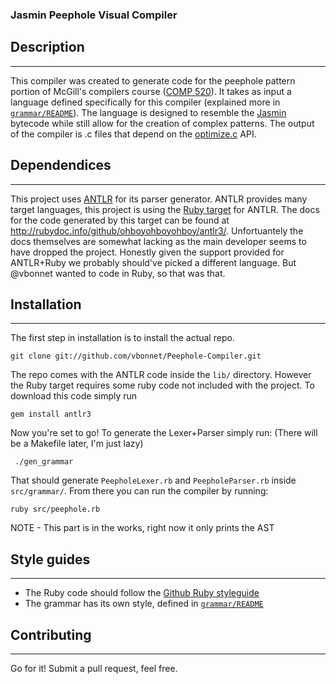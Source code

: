 ### Jasmin Peephole Visual Compiler ###

## Description ##
----------------

This compiler was created to generate code  for the peephole pattern portion of McGill's compilers course
([COMP 520](http://www.cs.mcgill.ca/~cs520/)). It takes as input a language defined specifically for this compiler
(explained more in [`grammar/README`](Peephole-Compiler/blob/master/README.md)).  The language is designed to resemble the
[Jasmin](http://jasmin.sourceforge.net/) bytecode while still allow for the creation of complex patterns.  The output
of the compiler is .c files that depend on the [optimize.c](http://www.cs.mcgill.ca/~cs520/2012/joos/a-/optimize.c)
API.

## Dependendices ##
-------------------

This project uses [ANTLR](http://antlr.org/) for its parser generator.  ANTLR provides many target languages, this
project is using the [Ruby target](http://antlr.ohboyohboyohboy.org/) for ANTLR.  The docs for the code generated
by this target can be found at http://rubydoc.info/github/ohboyohboyohboy/antlr3/.  Unfortuantely the docs themselves
are somewhat lacking as the main developer seems to have dropped the project.  Honestly given the support provided
for ANTLR+Ruby we probably should've picked a different language.  But @vbonnet wanted to code in Ruby, so that was
that.

## Installation ##
------------------

The first step in installation is to install the actual repo.

    git clone git://github.com/vbonnet/Peephole-Compiler.git

The repo comes with the ANTLR code inside the `lib/` directory.  However the Ruby target requires some ruby code not
included with the project.  To download this code simply run

    gem install antlr3

Now you're set to go!  To generate the Lexer+Parser simply run: (There will be a Makefile later, I'm just lazy)

     ./gen_grammar

That should generate `PeepholeLexer.rb` and `PeepholeParser.rb` inside `src/grammar/`.  From there you can run the
compiler by running:

    ruby src/peephole.rb

NOTE - This part is in the works, right now it only prints the AST

## Style guides ##
------------------

* The Ruby code should follow the [Github Ruby styleguide](https://github.com/styleguide/ruby)
* The grammar has its own style, defined in [`grammar/README`](Peephole-Compiler/blob/master/README.md)

## Contributing ##
------------------

Go for it!  Submit a pull request, feel free.